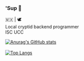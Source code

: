 ### 'Sup 👋

🇲🇽 | 🕊️<br>
Local cryptid backend programmer<br>
ISC UCC

[![Anurag's GitHub stats](https://github-readme-stats.vercel.app/api?username=tiefvoid)](https://github.com/tiefvoid/github-readme-stats&show_icons=true&rank_icon=github&bg_color=6495ED)
<br><br>
[![Top Langs](https://github-readme-stats.vercel.app/api/top-langs/?username=tiefvoid)](https://github.com/tiefvoid/github-readme-stats&theme=radical&layout=compact&bg_color=6495ED)

